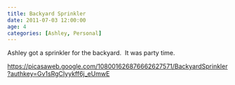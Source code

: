 ```yaml
---
title: Backyard Sprinkler
date: 2011-07-03 12:00:00
age: 4
categories: [Ashley, Personal]
---
```

Ashley got a sprinkler for the backyard.  It was party time.

<a href="https://picasaweb.google.com/108001626876662627571/BackyardSprinkler?authkey=Gv1sRgCIyykff6j_eUmwE">https://picasaweb.google.com/108001626876662627571/BackyardSprinkler?authkey=Gv1sRgCIyykff6j_eUmwE</a>
